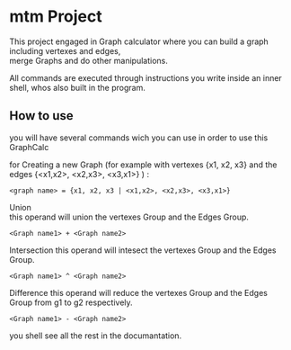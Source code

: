 # mtm Project

This project engaged in Graph calculator where you can build a graph including vertexes and edges, <br />
merge Graphs and do other manipulations.

All commands are executed through instructions you write inside an inner shell, whos also built in the program.


## How to use
you will have several commands wich you can use in order to use this GraphCalc

for Creating a new Graph  <be />
(for example with vertexes {x1, x2, x3} and the edges {<x1,x2>, <x2,x3>, <x3,x1>} ) :
```
<graph name> = {x1, x2, x3 | <x1,x2>, <x2,x3>, <x3,x1>}
```
Union <br />
this operand will union the vertexes Group and the Edges Group.
```
<Graph name1> + <Graph name2>
```
Intersection <be />
this operand will intesect the vertexes Group and the Edges Group.
```
<Graph name1> ^ <Graph name2>
```
Difference <be />
this operand will reduce the vertexes Group and the Edges Group from g1 to g2 respectively.
```
<Graph name1> - <Graph name2>
```
you shell see all the rest in the documantation.

